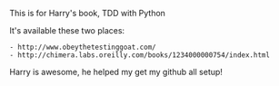 This is for Harry's book, TDD with Python

It's available these two places:

    - http://www.obeythetestinggoat.com/
    - http://chimera.labs.oreilly.com/books/1234000000754/index.html

Harry is awesome, he helped my get my github all setup!